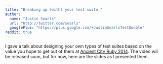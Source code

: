 ```yaml
---
title: "Breaking up (with) your test suite."
author:
  name: "Justin Searls"
  url: "http://twitter.com/searls"
  googlePlus: "https://plus.google.com/+JustinSearlsTestDouble"
reddit: true
---
```


I gave a talk about designing your own types of test suites based on the value you hope to get out of them at [Ancient City Ruby 2014](http://ancientcityruby.com). The video will be released soon, but for now, here are the slides as I presented them.

<script async class="speakerdeck-embed" data-id="372e82c09d7501316e28625017dd54d3" data-ratio="1.33333333333333" src="//speakerdeck.com/assets/embed.js"></script>
